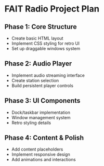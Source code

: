 # FAIT Radio Project Plan

## Phase 1: Core Structure
- Create basic HTML layout
- Implement CSS styling for retro UI
- Set up draggable windows system

## Phase 2: Audio Player
- Implement audio streaming interface
- Create station selection
- Build persistent player controls

## Phase 3: UI Components
- Dock/taskbar implementation
- Window management system
- Retro styling details

## Phase 4: Content & Polish
- Add content placeholders
- Implement responsive design
- Add animations and interactions
